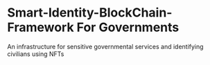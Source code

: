 # Smart-Identity-BlockChain-Framework For Governments 
 An infrastructure for sensitive governmental services and identifying civilians using NFTs
